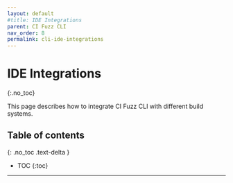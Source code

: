```yaml
---
layout: default
#title: IDE Integrations
parent: CI Fuzz CLI
nav_order: 8
permalink: cli-ide-integrations
---
```


# **IDE Integrations**
{:.no_toc}

This page describes how to integrate CI Fuzz CLI with different build systems.

## Table of contents
{: .no_toc .text-delta }

- TOC
{:toc}

---

